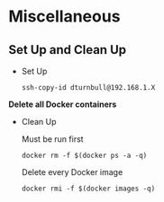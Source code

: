 # Miscellaneous
## Set Up and Clean Up

- Set Up
    ```
    ssh-copy-id dturnbull@192.168.1.X
    ```
**Delete all Docker containers**

- Clean Up
  
    Must be run first

    ```
    docker rm -f $(docker ps -a -q)
    ```

    Delete every Docker image
    ```
    docker rmi -f $(docker images -q)
    ```
